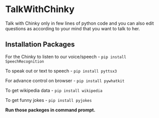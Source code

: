 # TalkWithChinky
Talk with Chinky only in few lines of python code and you can also edit questions as according to your mind that you want to talk to her.

## Installation Packages

For the Chinky to listen to our voice/speech - `pip install SpeechRecognition` 

To speak out or text to speech - `pip install pyttsx3` 

For advance control on browser - `pip install pywhatkit` 

To get wikipedia data - `pip install wikipedia` 

To get funny jokes - `pip install pyjokes` 


**Run those packeges in command prompt.**
